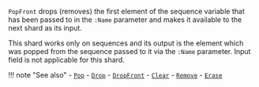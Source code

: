 `PopFront` drops (removes) the first element of the sequence variable that has been passed to in the `:Name` parameter and makes it available to the next shard as its input.

This shard works only on sequences and its output is the element which was popped from the sequence passed to it via the `:Name` parameter. Input field is not applicable for this shard.

!!! note "See also"
    - [`Pop`](../Pop)
    - [`Drop`](../Drop)
    - [`DropFront`](../DropFront)
    - [`Clear`](../Clear)
    - [`Remove`](../Remove)
    - [`Erase`](../Erase)
   
